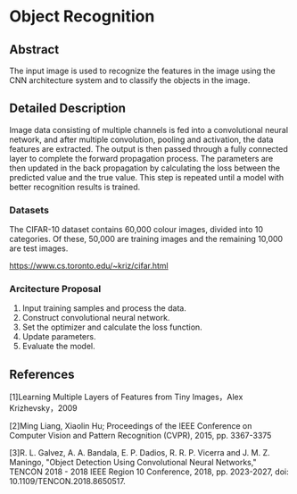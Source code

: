 # Object Recognition


## Abstract
The input image is used to recognize the features in the image using the CNN architecture system and to classify the objects in the image.


## Detailed Description
Image data consisting of multiple channels is fed into a convolutional neural network, and after multiple convolution, pooling and activation, the data features are extracted. The output is then passed through a fully connected layer to complete the forward propagation process. The parameters are then updated in the back propagation by calculating the loss between the predicted value and the true value. This step is repeated until a model with better recognition results is trained.


### Datasets
The CIFAR-10 dataset contains 60,000 colour images, divided into 10 categories. Of these, 50,000 are training images and the remaining 10,000 are test images.

https://www.cs.toronto.edu/~kriz/cifar.html


### Arcitecture Proposal
1. Input training samples and process the data.
2. Construct convolutional neural network.
3. Set the optimizer and calculate the loss function.
4. Update parameters.
5. Evaluate the model.


## References
[1]Learning Multiple Layers of Features from Tiny Images，Alex Krizhevsky，2009

[2]Ming Liang, Xiaolin Hu; Proceedings of the IEEE Conference on Computer Vision and Pattern Recognition (CVPR), 2015, pp. 3367-3375

[3]R. L. Galvez, A. A. Bandala, E. P. Dadios, R. R. P. Vicerra and J. M. Z. Maningo, "Object Detection Using Convolutional Neural Networks," TENCON 2018 - 2018 IEEE Region 10 Conference, 2018, pp. 2023-2027, doi: 10.1109/TENCON.2018.8650517.